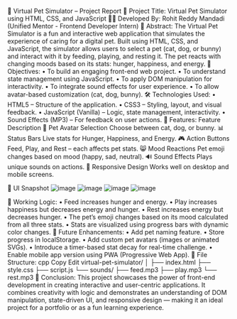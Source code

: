 🐾 Virtual Pet Simulator – Project Report
📌 Project Title:
Virtual Pet Simulator using HTML, CSS, and JavaScript
👨‍💻 Developed By:
Rohit Reddy Mandadi
(Unified Mentor - Frontend Developer Intern)
📝 Abstract:
The Virtual Pet Simulator is a fun and interactive web application that simulates the experience of caring for a digital pet. Built using HTML, CSS, and JavaScript, the simulator allows users to select a pet (cat, dog, or bunny) and interact with it by feeding, playing, and resting it. The pet reacts with changing moods based on its stats: hunger, happiness, and energy.
🎯 Objectives:
•	To build an engaging front-end web project.
•	To understand state management using JavaScript.
•	To apply DOM manipulation for interactivity.
•	To integrate sound effects for user experience.
•	To allow avatar-based customization (cat, dog, bunny).
🛠️ Technologies Used:
•	HTML5 – Structure of the application.
•	CSS3 – Styling, layout, and visual feedback.
•	JavaScript (Vanilla) – Logic, state management, interactivity.
•	Sound Effects (MP3) – For feedback on user actions.
🧩 Features:
Feature	Description
🐾 Pet Avatar Selection	Choose between cat, dog, or bunny.
📊 Status Bars	Live stats for Hunger, Happiness, and Energy.
🎮 Action Buttons	Feed, Play, and Rest – each affects pet stats.
😸 Mood Reactions	Pet emoji changes based on mood (happy, sad, neutral).
🔊 Sound Effects	Plays unique sounds on actions.
🎨 Responsive Design	Works well on desktop and mobile screens.


🎨 UI Snapshot 
    ![image](https://github.com/user-attachments/assets/f854e12a-95a3-4f76-8848-daf2f3dcb767)
    ![image](https://github.com/user-attachments/assets/559e283a-8807-4f89-8593-1dfd60408d0c)
    ![image](https://github.com/user-attachments/assets/3c538082-6d53-405a-93fb-0901efdd7409)
    ![image](https://github.com/user-attachments/assets/42d8cd19-c4e9-4ba9-be74-2c77b0657d58)

🔁 Working Logic:
•	Feed increases hunger and energy.
•	Play increases happiness but decreases energy and hunger.
•	Rest increases energy but decreases hunger.
•	The pet’s emoji changes based on its mood calculated from all three stats.
•	Stats are visualized using progress bars with dynamic color changes.
🌟 Future Enhancements:
•	Add pet naming feature.
•	Store progress in localStorage.
•	Add custom pet avatars (images or animated SVGs).
•	Introduce a timer-based stat decay for real-time challenge.
•	Enable mobile app version using PWA (Progressive Web App).
📁 File Structure:
cpp
Copy
Edit
virtual-pet-simulator/
│
├── index.html
├── style.css
├── script.js
└── sounds/
    ├── feed.mp3
    ├── play.mp3
    └── rest.mp3
📌 Conclusion:
This project showcases the power of front-end development in creating interactive and user-centric applications. It combines creativity with logic and demonstrates an understanding of DOM manipulation, state-driven UI, and responsive design — making it an ideal project for a portfolio or as a fun learning experience.
